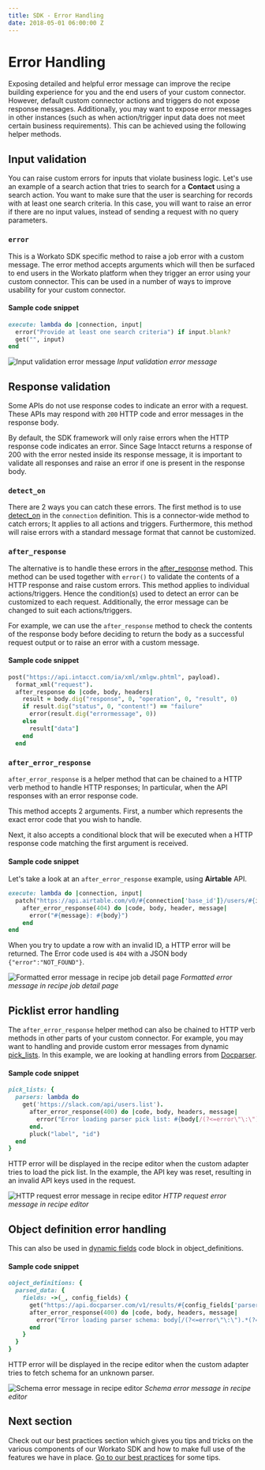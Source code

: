 ```yaml
---
title: SDK - Error Handling
date: 2018-05-01 06:00:00 Z
---
```


# Error Handling
Exposing detailed and helpful error message can improve the recipe building experience for you and the end users of your custom connector. However, default custom connector actions and triggers do not expose response messages. Additionally, you may want to expose error messages in other instances (such as when action/trigger input data does not meet certain business requirements). This can be achieved using the following helper methods.

## Input validation
You can raise custom errors for inputs that violate business logic. Let's use an example of a search action that tries to search for a **Contact** using a search action. You want to make sure that the user is searching for records with at least one search criteria. In this case, you will want to raise an error if there are no input values, instead of sending a request with no query parameters.

### `error`
This is a Workato SDK specific method to raise a job error with a custom message. The error method accepts arguments which will then be surfaced to end users in the Workato platform when they trigger an error using your custom connector. This can be used in a number of ways to improve usability for your custom connector.

#### Sample code snippet
```ruby
execute: lambda do |connection, input|
  error("Provide at least one search criteria") if input.blank?
  get("", input)
end
```

![Input validation error message](/assets/images/sdk/input-validation-error-message.png)
*Input validation error message*

## Response validation
Some APIs do not use response codes to indicate an error with a request. These APIs may respond with `200` HTTP code and error messages in the response body.

By default, the SDK framework will only raise errors when the HTTP response code indicates an error. Since Sage Intacct returns a response of 200 with the error nested inside its response message, it is important to validate all responses and raise an error if one is present in the response body.

### `detect_on`
There are 2 ways you can catch these errors. The first method is to use [detect_on](/developing-connectors/sdk-2/authentication/custom-authentication.md#detect-on) in the `connection` definition. This is a connector-wide method to catch errors; It applies to all actions and triggers. Furthermore, this method will raise errors with a standard message format that cannot be customized.

### `after_response`
The alternative is to handle these errors in the [after_response](/developing-connectors/sdk-2/request.md#after_response) method. This method can be used together with `error()` to validate the contents of a HTTP response and raise custom errors. This method applies to individual actions/triggers. Hence the condition(s) used to detect an error can be customized to each request. Additionally, the error message can be changed to suit each actions/triggers.

For example, we can use the `after_response` method to check the contents of the response body before deciding to return the body as a successful request output or to raise an error with a custom message.

#### Sample code snippet
```ruby
post("https://api.intacct.com/ia/xml/xmlgw.phtml", payload).
  format_xml("request").
  after_response do |code, body, headers|
    result = body.dig("response", 0, "operation", 0, "result", 0)
    if result.dig("status", 0, "content!") == "failure"
      error(result.dig("errormessage", 0))
    else
      result["data"]
    end
  end
```

### `after_error_response`
`after_error_response` is a helper method that can be chained to a HTTP verb method to handle HTTP responses; In particular, when the API responses with an error response code.

This method accepts 2 arguments. First, a number which represents the exact error code that you wish to handle.

Next, it also accepts a conditional block that will be executed when a HTTP response code matching the first argument is received.

#### Sample code snippet
Let's take a look at an `after_error_response` example, using **Airtable** API.

```ruby
execute: lambda do |connection, input|
  patch("https://api.airtable.com/v0/#{connection['base_id']}/users/#{id}", payload).
    after_error_response(404) do |code, body, header, message|
      error("#{message}: #{body}")
    end
end
```

When you try to update a row with an invalid ID, a HTTP error will be returned. The Error code used is `404` with a JSON body `{"error":"NOT_FOUND"}`.

![Formatted error message in recipe job detail page](/assets/images/sdk/formatted-error-message.png)
*Formatted error message in recipe job detail page*

## Picklist error handling
The `after_error_response` helper method can also be chained to HTTP verb methods in other parts of your custom connector. For example, you may want to handling and provide custom error messages from dynamic [pick_lists](/developing-connectors/sdk-2/pick-list.md). In this example, we are looking at handling errors from [Docparser](https://dev.docparser.com/).

#### Sample code snippet
```ruby
pick_lists: {
  parsers: lambda do
    get('https://slack.com/api/users.list').
      after_error_response(400) do |code, body, headers, message|
        error("Error loading parser pick list: #{body[/(?<=error\"\:\").*(?=\"\})/]}")
      end.
      pluck("label", "id")
  end
}
```

HTTP error will be displayed in the recipe editor when the custom adapter tries to load the pick list. In the example, the API key was reset, resulting in an invalid API keys used in the request.

![HTTP request error message in recipe editor](/assets/images/sdk/pick-list-error.png)
*HTTP request error message in recipe editor*

## Object definition error handling
This can also be used in [dynamic fields](/developing-connectors/sdk/object-definition.md#dynamic-definition) code block in object_definitions.

#### Sample code snippet
```ruby
object_definitions: {
  parsed_data: {
    fields: ->(_, config_fields) {
      get("https://api.docparser.com/v1/results/#{config_fields['parser_id']}1/schema").
      after_error_response(400) do |code, body, headers, message|
        error("Error loading parser schema: body[/(?<=error\"\:\").*(?=\"\})/]")
      end
    }
  }
}
```

HTTP error will be displayed in the recipe editor when the custom adapter tries to fetch schema for an unknown parser.

![Schema error message in recipe editor](/assets/images/sdk/extended-schema-error.png)
*Schema error message in recipe editor*

## Next section
Check out our best practices section which gives you tips and tricks on the various components of our Workato SDK and how to make full use of the features we have in place.
[Go to our best practices](/developing-connectors/sdk-2/best-practices.md) for some tips.
